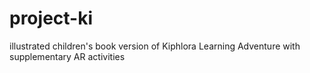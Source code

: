 # project-ki
illustrated children's book version of Kiphlora Learning Adventure with supplementary AR activities
